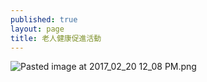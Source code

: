 ```yaml
---
published: true
layout: page
title: 老人健康促進活動
---
```


![Pasted image at 2017_02_20 12_08 PM.png]({{site.baseurl}}/static_files/upload_images/107老人健康促進活動.png)
